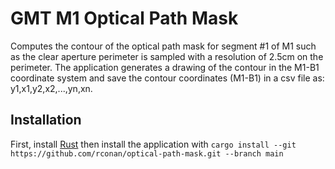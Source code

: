 # GMT M1 Optical Path Mask

Computes the contour of the optical path mask for segment #1 of M1 such as the clear aperture perimeter is sampled with a resolution of 2.5cm on the perimeter.
The application generates a drawing of the contour in the M1-B1 coordinate system and save the contour coordinates (M1-B1) in a csv file as: y1,x1,y2,x2,...,yn,xn.

## Installation

First, install [Rust](https://www.rust-lang.org/tools/install) then install the application with `cargo install --git https://github.com/rconan/optical-path-mask.git --branch main`

